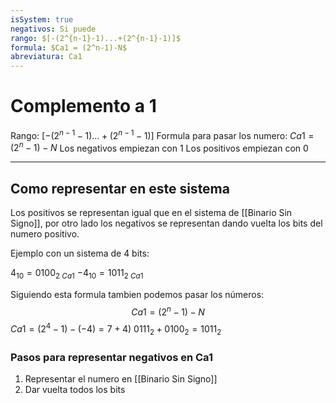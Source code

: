 ```yaml
---
isSystem: true
negativos: Si puede
rango: $[-(2^{n-1}-1)...+(2^{n-1}-1)]$
formula: $Ca1 = (2^n-1)-N$
abreviatura: Ca1
---
```


# Complemento a 1

Rango: $[-(2^{n-1}-1)...+(2^{n-1}-1)]$
Formula para pasar los numero: $Ca1 = (2^n-1)-N$
Los negativos empiezan con 1
Los positivos empiezan con 0

---

## Como representar en este sistema

Los positivos se representan igual que en el sistema de [[Binario Sin Signo]], por otro lado los negativos se representan dando vuelta los bits del numero positivo.

Ejemplo con un sistema de 4 bits:

$4_{10}=0100_{2\ Ca1}$
$-4_{10}=1011_{2\ Ca1}$

Siguiendo esta formula tambien podemos pasar los números: $$Ca1=(2^n-1)-N$$
$Ca1 = (2^4-1)-(-4) = 7+4)$
$0111_2 + 0100_2 = 1011_2$

### Pasos para representar negativos en Ca1

1. Representar el numero en [[Binario Sin Signo]]
2. Dar vuelta todos los bits
